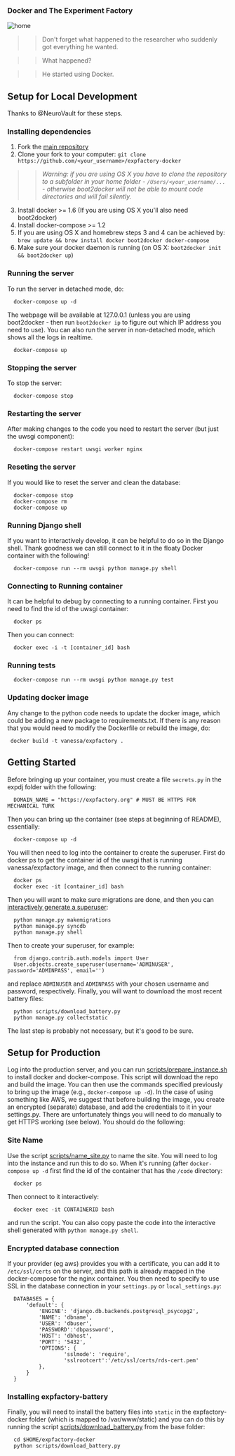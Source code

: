 ### Docker and The Experiment Factory

![home](http://expfactory.github.io/static/images/expfactoryticketgray.png)

   >> Don't forget what happened to the researcher who suddenly got everything he wanted.

   >> What happened?

   >> He started using Docker.

## Setup for Local Development
Thanks to @NeuroVault for these steps.

### Installing dependencies
1. Fork the [main repository](https://github.com/expfactory/expfactory-docker)
2. Clone your fork to your computer: `git clone https://github.com/<your_username>/expfactory-docker`

  >> *Warning: if you are using OS X you have to clone the repository to a subfolder in your home folder - `/Users/<your_username/...` - otherwise boot2docker will not be able to mount code directories and will fail silently.*


3. Install docker >= 1.6 (If you are using OS X you'll also need boot2docker)
4. Install docker-compose >= 1.2
5. If you are using OS X and homebrew steps 3 and 4 can be achieved by: `brew update && brew install docker boot2docker docker-compose`
6. Make sure your docker daemon is running (on OS X: `boot2docker init && boot2docker up`)

### Running the server
To run the server in detached mode, do:

      docker-compose up -d

The webpage will be available at 127.0.0.1 (unless you are using boot2docker - then run `boot2docker ip` to figure out which IP address you need to use). You can also run the server in non-detached mode, which shows all the logs in realtime.

      docker-compose up

### Stopping the server
To stop the server:

      docker-compose stop

### Restarting the server
After making changes to the code you need to restart the server (but just the uwsgi component):

      docker-compose restart uwsgi worker nginx

### Reseting the server
If you would like to reset the server and clean the database:

      docker-compose stop
      docker-compose rm
      docker-compose up

### Running Django shell
If you want to interactively develop, it can be helpful to do so in the Django shell. Thank goodness we can still connect to it in the floaty Docker container with the following!

      docker-compose run --rm uwsgi python manage.py shell

### Connecting to Running container
It can be helpful to debug by connecting to a running container. First you need to find the id of the uwsgi container:

      docker ps

Then you can connect:

      docker exec -i -t [container_id] bash


### Running tests

      docker-compose run --rm uwsgi python manage.py test


### Updating docker image
Any change to the python code needs to update the docker image, which could be adding a new package to requirements.txt. If there is any reason that you would need to modify the Dockerfile or rebuild the image, do:

     docker build -t vanessa/expfactory .



## Getting Started
Before bringing up your container, you must create a file `secrets.py` in the expdj folder with the following:

      DOMAIN_NAME = "https://expfactory.org" # MUST BE HTTPS FOR MECHANICAL TURK

Then you can bring up the container (see steps at beginning of README), essentially:

      docker-compose up -d

You will then need to log into the container to create the superuser. First do docker ps to get the container id of the uwsgi that is running vanessa/expfactory image, and then connect to the running container:

      docker ps
      docker exec -it [container_id] bash

Then you will want to make sure migrations are done, and then you can [interactively generate a superuser](scripts/generate_superuser.py):

      python manage.py makemigrations
      python manage.py syncdb
      python manage.py shell

Then to create your superuser, for example:

      from django.contrib.auth.models import User
      User.objects.create_superuser(username='ADMINUSER', password='ADMINPASS', email='')

and replace `ADMINUSER` and `ADMINPASS` with your chosen username and password, respectively. Finally, you will want to download the most recent battery files:

      python scripts/download_battery.py
      python manage.py collectstatic

The last step is probably not necessary, but it's good to be sure.


## Setup for Production
Log into the production server, and you can run [scripts/prepare_instance.sh](scripts/prepare_instance.sh) to install docker and docker-compose. This script will download the repo and build the image. You can then use the commands specified previously to bring up the image (e.g., `docker-compose up -d`). In the case of using something like AWS, we suggest that before building the image, you create an encrypted (separate) database, and add the credentials to it in your settings.py. There are unfortunately things you will need to do manually to get HTTPS working (see below). You should do the following:


### Site Name
Use the script [scripts/name_site.py](scripts/name_site.py) to name the site. You will need to log into the instance and run this to do so. When it's running (after `docker-compose up -d` first find the id of the container that has the `/code` directory:

      docker ps

Then connect to it interactively:

      docker exec -it CONTAINERID bash

and run the script. You can also copy paste the code into the interactive shell generated with `python manage.py shell`.



### Encrypted database connection
If your provider (eg aws) provides you with a certificate, you can add it to `/etc/ssl/certs` on the server, and this path is already mapped in the docker-compose for the nginx container. You then need to specify to use SSL in the database connection in your `settings.py` or `local_settings.py`:


      DATABASES = {
          'default': {
              'ENGINE': 'django.db.backends.postgresql_psycopg2',
              'NAME': 'dbname',
              'USER': 'dbuser',
              'PASSWORD':'dbpassword',
              'HOST': 'dbhost',
              'PORT': '5432',
              'OPTIONS': {
                      'sslmode': 'require',
                      'sslrootcert':'/etc/ssl/certs/rds-cert.pem'
              },
          }
      }


### Installing expfactory-battery
Finally, you will need to install the battery files into `static` in the expfactory-docker folder (which is mapped to /var/www/static) and you can do this by running the script [scripts/download_battery.py](scripts/download_battery.py) from the base folder:

      cd $HOME/expfactory-docker
      python scripts/download_battery.py
